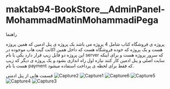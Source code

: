﻿# maktab94-BookStore__AdminPanel-MohammadMatinMohammadiPega


<mxfile host="app.diagrams.net" modified="2023-08-11T10:09:52.444Z" agent="Mozilla/5.0 (Windows NT 10.0; Win64; x64) AppleWebKit/537.36 (KHTML, like Gecko) Chrome/115.0.0.0 Safari/537.36" etag="MDWzvGWVjwh17ja8FeGU" version="21.6.8" type="device">
  <diagram name="Page-1" id="gbi0V9w1Lhj_91lpKxmx">
    <mxGraphModel dx="1850" dy="516" grid="1" gridSize="10" guides="1" tooltips="1" connect="1" arrows="1" fold="1" page="1" pageScale="1" pageWidth="850" pageHeight="1100" math="0" shadow="0">
      <root>
        <mxCell id="0" />
        <mxCell id="1" parent="0" />
        <mxCell id="_G5KZeUUDgGi-2znUC46-1" value="App" style="rounded=0;whiteSpace=wrap;html=1;" parent="1" vertex="1">
          <mxGeometry x="400" y="10" width="50" height="30" as="geometry" />
        </mxCell>
        <mxCell id="_G5KZeUUDgGi-2znUC46-2" value="" style="endArrow=classic;html=1;rounded=0;exitX=0.5;exitY=1;exitDx=0;exitDy=0;" parent="1" source="_G5KZeUUDgGi-2znUC46-1" target="_G5KZeUUDgGi-2znUC46-3" edge="1">
          <mxGeometry width="50" height="50" relative="1" as="geometry">
            <mxPoint x="400" y="170" as="sourcePoint" />
            <mxPoint x="425" y="80" as="targetPoint" />
          </mxGeometry>
        </mxCell>
        <mxCell id="_G5KZeUUDgGi-2znUC46-3" value="Routers" style="rounded=0;whiteSpace=wrap;html=1;" parent="1" vertex="1">
          <mxGeometry x="400" y="60" width="50" height="30" as="geometry" />
        </mxCell>
        <mxCell id="_G5KZeUUDgGi-2znUC46-4" value="Goods" style="rounded=0;whiteSpace=wrap;html=1;" parent="1" vertex="1">
          <mxGeometry x="240" y="170" width="60" height="30" as="geometry" />
        </mxCell>
        <mxCell id="_G5KZeUUDgGi-2znUC46-5" value="" style="endArrow=classic;html=1;rounded=0;entryX=0.5;entryY=0;entryDx=0;entryDy=0;exitX=0;exitY=1;exitDx=0;exitDy=0;" parent="1" source="_G5KZeUUDgGi-2znUC46-3" target="_G5KZeUUDgGi-2znUC46-4" edge="1">
          <mxGeometry width="50" height="50" relative="1" as="geometry">
            <mxPoint x="400" y="90" as="sourcePoint" />
            <mxPoint x="330" y="120" as="targetPoint" />
          </mxGeometry>
        </mxCell>
        <mxCell id="_G5KZeUUDgGi-2znUC46-6" value="Order" style="rounded=0;whiteSpace=wrap;html=1;" parent="1" vertex="1">
          <mxGeometry x="640" y="170" width="60" height="30" as="geometry" />
        </mxCell>
        <mxCell id="_G5KZeUUDgGi-2znUC46-7" value="" style="endArrow=classic;html=1;rounded=0;exitX=1;exitY=1;exitDx=0;exitDy=0;entryX=0.5;entryY=0;entryDx=0;entryDy=0;" parent="1" source="_G5KZeUUDgGi-2znUC46-3" target="_G5KZeUUDgGi-2znUC46-6" edge="1">
          <mxGeometry width="50" height="50" relative="1" as="geometry">
            <mxPoint x="280" y="170" as="sourcePoint" />
            <mxPoint x="330" y="120" as="targetPoint" />
            <Array as="points" />
          </mxGeometry>
        </mxCell>
        <mxCell id="_G5KZeUUDgGi-2znUC46-8" value="Price" style="rounded=0;whiteSpace=wrap;html=1;" parent="1" vertex="1">
          <mxGeometry x="395" y="170" width="60" height="30" as="geometry" />
        </mxCell>
        <mxCell id="_G5KZeUUDgGi-2znUC46-9" value="" style="endArrow=classic;html=1;rounded=0;entryX=-0.054;entryY=-0.083;entryDx=0;entryDy=0;entryPerimeter=0;exitX=1;exitY=1;exitDx=0;exitDy=0;" parent="1" source="_G5KZeUUDgGi-2znUC46-3" target="_G5KZeUUDgGi-2znUC46-10" edge="1">
          <mxGeometry width="50" height="50" relative="1" as="geometry">
            <mxPoint x="400" y="170" as="sourcePoint" />
            <mxPoint x="450" y="120" as="targetPoint" />
          </mxGeometry>
        </mxCell>
        <mxCell id="_G5KZeUUDgGi-2znUC46-10" value="Login" style="rounded=0;whiteSpace=wrap;html=1;" parent="1" vertex="1">
          <mxGeometry x="790" y="170" width="60" height="30" as="geometry" />
        </mxCell>
        <mxCell id="_G5KZeUUDgGi-2znUC46-11" value="" style="endArrow=classic;html=1;rounded=0;entryX=0.5;entryY=0;entryDx=0;entryDy=0;exitX=0.5;exitY=1;exitDx=0;exitDy=0;" parent="1" source="_G5KZeUUDgGi-2znUC46-3" target="_G5KZeUUDgGi-2znUC46-8" edge="1">
          <mxGeometry width="50" height="50" relative="1" as="geometry">
            <mxPoint x="460" y="100" as="sourcePoint" />
            <mxPoint x="527" y="136" as="targetPoint" />
          </mxGeometry>
        </mxCell>
        <mxCell id="_G5KZeUUDgGi-2znUC46-14" value="MainLayout" style="rounded=0;whiteSpace=wrap;html=1;" parent="1" vertex="1">
          <mxGeometry x="50" y="170" width="70" height="30" as="geometry" />
        </mxCell>
        <mxCell id="_G5KZeUUDgGi-2znUC46-15" value="" style="endArrow=classic;html=1;rounded=0;entryX=1;entryY=0;entryDx=0;entryDy=0;" parent="1" target="_G5KZeUUDgGi-2znUC46-14" edge="1">
          <mxGeometry width="50" height="50" relative="1" as="geometry">
            <mxPoint x="400" y="90" as="sourcePoint" />
            <mxPoint x="340" y="120" as="targetPoint" />
            <Array as="points" />
          </mxGeometry>
        </mxCell>
        <mxCell id="_G5KZeUUDgGi-2znUC46-16" value="Header" style="rounded=0;whiteSpace=wrap;html=1;" parent="1" vertex="1">
          <mxGeometry x="90" y="250" width="70" height="30" as="geometry" />
        </mxCell>
        <mxCell id="_G5KZeUUDgGi-2znUC46-17" value="" style="endArrow=classic;html=1;rounded=0;exitX=0.5;exitY=1;exitDx=0;exitDy=0;entryX=0.5;entryY=0;entryDx=0;entryDy=0;" parent="1" source="_G5KZeUUDgGi-2znUC46-14" target="_G5KZeUUDgGi-2znUC46-16" edge="1">
          <mxGeometry width="50" height="50" relative="1" as="geometry">
            <mxPoint x="190" y="260" as="sourcePoint" />
            <mxPoint x="240" y="210" as="targetPoint" />
          </mxGeometry>
        </mxCell>
        <mxCell id="_G5KZeUUDgGi-2znUC46-18" value="Sidebar" style="rounded=0;whiteSpace=wrap;html=1;" parent="1" vertex="1">
          <mxGeometry x="10" y="250" width="70" height="30" as="geometry" />
        </mxCell>
        <mxCell id="_G5KZeUUDgGi-2znUC46-19" value="" style="endArrow=classic;html=1;rounded=0;exitX=0.5;exitY=1;exitDx=0;exitDy=0;" parent="1" source="_G5KZeUUDgGi-2znUC46-14" target="_G5KZeUUDgGi-2znUC46-18" edge="1">
          <mxGeometry width="50" height="50" relative="1" as="geometry">
            <mxPoint x="170" y="210" as="sourcePoint" />
            <mxPoint x="205" y="250" as="targetPoint" />
            <Array as="points" />
          </mxGeometry>
        </mxCell>
        <mxCell id="_G5KZeUUDgGi-2znUC46-21" value="Table" style="rounded=0;whiteSpace=wrap;html=1;" parent="1" vertex="1">
          <mxGeometry x="200" y="240" width="60" height="30" as="geometry" />
        </mxCell>
        <mxCell id="_G5KZeUUDgGi-2znUC46-22" value="" style="endArrow=classic;html=1;rounded=0;exitX=0.5;exitY=1;exitDx=0;exitDy=0;entryX=0.5;entryY=0;entryDx=0;entryDy=0;" parent="1" source="_G5KZeUUDgGi-2znUC46-4" target="_G5KZeUUDgGi-2znUC46-21" edge="1">
          <mxGeometry width="50" height="50" relative="1" as="geometry">
            <mxPoint x="95" y="210" as="sourcePoint" />
            <mxPoint x="135" y="260" as="targetPoint" />
          </mxGeometry>
        </mxCell>
        <mxCell id="_G5KZeUUDgGi-2znUC46-23" value="Pagination" style="rounded=0;whiteSpace=wrap;html=1;" parent="1" vertex="1">
          <mxGeometry x="280" y="240" width="60" height="30" as="geometry" />
        </mxCell>
        <mxCell id="_G5KZeUUDgGi-2znUC46-24" value="" style="endArrow=classic;html=1;rounded=0;exitX=0.5;exitY=1;exitDx=0;exitDy=0;entryX=0.5;entryY=0;entryDx=0;entryDy=0;" parent="1" source="_G5KZeUUDgGi-2znUC46-4" target="_G5KZeUUDgGi-2znUC46-23" edge="1">
          <mxGeometry width="50" height="50" relative="1" as="geometry">
            <mxPoint x="320" y="210" as="sourcePoint" />
            <mxPoint x="250" y="250" as="targetPoint" />
          </mxGeometry>
        </mxCell>
        <mxCell id="_G5KZeUUDgGi-2znUC46-25" value="" style="endArrow=classic;html=1;rounded=0;exitX=0.5;exitY=1;exitDx=0;exitDy=0;entryX=0.5;entryY=0;entryDx=0;entryDy=0;" parent="1" edge="1">
          <mxGeometry width="50" height="50" relative="1" as="geometry">
            <mxPoint x="430" y="200" as="sourcePoint" />
            <mxPoint x="390" y="240" as="targetPoint" />
          </mxGeometry>
        </mxCell>
        <mxCell id="_G5KZeUUDgGi-2znUC46-26" value="Pagination" style="rounded=0;whiteSpace=wrap;html=1;" parent="1" vertex="1">
          <mxGeometry x="440" y="240" width="60" height="30" as="geometry" />
        </mxCell>
        <mxCell id="_G5KZeUUDgGi-2znUC46-27" value="" style="endArrow=classic;html=1;rounded=0;exitX=0.5;exitY=1;exitDx=0;exitDy=0;entryX=0.5;entryY=0;entryDx=0;entryDy=0;" parent="1" target="_G5KZeUUDgGi-2znUC46-26" edge="1">
          <mxGeometry width="50" height="50" relative="1" as="geometry">
            <mxPoint x="430" y="200" as="sourcePoint" />
            <mxPoint x="410" y="250" as="targetPoint" />
          </mxGeometry>
        </mxCell>
        <mxCell id="_G5KZeUUDgGi-2znUC46-28" value="Table" style="rounded=0;whiteSpace=wrap;html=1;" parent="1" vertex="1">
          <mxGeometry x="360" y="240" width="60" height="30" as="geometry" />
        </mxCell>
        <mxCell id="_G5KZeUUDgGi-2znUC46-29" value="" style="endArrow=classic;html=1;rounded=0;exitX=0.5;exitY=1;exitDx=0;exitDy=0;entryX=0.5;entryY=0;entryDx=0;entryDy=0;" parent="1" source="_G5KZeUUDgGi-2znUC46-6" target="_G5KZeUUDgGi-2znUC46-33" edge="1">
          <mxGeometry width="50" height="50" relative="1" as="geometry">
            <mxPoint x="590" y="200" as="sourcePoint" />
            <mxPoint x="550" y="240" as="targetPoint" />
            <Array as="points" />
          </mxGeometry>
        </mxCell>
        <mxCell id="_G5KZeUUDgGi-2znUC46-30" value="Pagination" style="rounded=0;whiteSpace=wrap;html=1;" parent="1" vertex="1">
          <mxGeometry x="740" y="240" width="60" height="30" as="geometry" />
        </mxCell>
        <mxCell id="_G5KZeUUDgGi-2znUC46-31" value="" style="endArrow=classic;html=1;rounded=0;exitX=0.5;exitY=1;exitDx=0;exitDy=0;entryX=0.5;entryY=0;entryDx=0;entryDy=0;" parent="1" source="_G5KZeUUDgGi-2znUC46-6" target="_G5KZeUUDgGi-2znUC46-30" edge="1">
          <mxGeometry width="50" height="50" relative="1" as="geometry">
            <mxPoint x="590" y="200" as="sourcePoint" />
            <mxPoint x="570" y="250" as="targetPoint" />
          </mxGeometry>
        </mxCell>
        <mxCell id="_G5KZeUUDgGi-2znUC46-33" value="Table" style="rounded=0;whiteSpace=wrap;html=1;" parent="1" vertex="1">
          <mxGeometry x="550" y="240" width="60" height="30" as="geometry" />
        </mxCell>
        <mxCell id="_G5KZeUUDgGi-2znUC46-35" value="Filter" style="rounded=0;whiteSpace=wrap;html=1;" parent="1" vertex="1">
          <mxGeometry x="640" y="240" width="60" height="30" as="geometry" />
        </mxCell>
        <mxCell id="_G5KZeUUDgGi-2znUC46-36" value="" style="endArrow=classic;html=1;rounded=0;entryX=0.5;entryY=0;entryDx=0;entryDy=0;" parent="1" target="_G5KZeUUDgGi-2znUC46-35" edge="1">
          <mxGeometry width="50" height="50" relative="1" as="geometry">
            <mxPoint x="669" y="200" as="sourcePoint" />
            <mxPoint x="676.2727272727273" y="240" as="targetPoint" />
          </mxGeometry>
        </mxCell>
        <mxCell id="_G5KZeUUDgGi-2znUC46-38" value="Row" style="rounded=0;whiteSpace=wrap;html=1;" parent="1" vertex="1">
          <mxGeometry x="550" y="310" width="60" height="30" as="geometry" />
        </mxCell>
        <mxCell id="_G5KZeUUDgGi-2znUC46-39" value="" style="endArrow=classic;html=1;rounded=0;exitX=0.5;exitY=1;exitDx=0;exitDy=0;entryX=0.5;entryY=0;entryDx=0;entryDy=0;" parent="1" source="_G5KZeUUDgGi-2znUC46-33" target="_G5KZeUUDgGi-2znUC46-38" edge="1">
          <mxGeometry width="50" height="50" relative="1" as="geometry">
            <mxPoint x="490" y="310" as="sourcePoint" />
            <mxPoint x="540" y="260" as="targetPoint" />
          </mxGeometry>
        </mxCell>
        <mxCell id="_G5KZeUUDgGi-2znUC46-40" value="Row" style="rounded=0;whiteSpace=wrap;html=1;" parent="1" vertex="1">
          <mxGeometry x="360" y="310" width="60" height="30" as="geometry" />
        </mxCell>
        <mxCell id="_G5KZeUUDgGi-2znUC46-41" value="" style="endArrow=classic;html=1;rounded=0;exitX=0.5;exitY=1;exitDx=0;exitDy=0;entryX=0.5;entryY=0;entryDx=0;entryDy=0;" parent="1" target="_G5KZeUUDgGi-2znUC46-40" edge="1">
          <mxGeometry width="50" height="50" relative="1" as="geometry">
            <mxPoint x="390" y="270" as="sourcePoint" />
            <mxPoint x="350" y="260" as="targetPoint" />
          </mxGeometry>
        </mxCell>
        <mxCell id="_G5KZeUUDgGi-2znUC46-42" value="Row" style="rounded=0;whiteSpace=wrap;html=1;" parent="1" vertex="1">
          <mxGeometry x="200" y="310" width="60" height="30" as="geometry" />
        </mxCell>
        <mxCell id="_G5KZeUUDgGi-2znUC46-43" value="" style="endArrow=classic;html=1;rounded=0;exitX=0.5;exitY=1;exitDx=0;exitDy=0;entryX=0.5;entryY=0;entryDx=0;entryDy=0;" parent="1" target="_G5KZeUUDgGi-2znUC46-42" edge="1">
          <mxGeometry width="50" height="50" relative="1" as="geometry">
            <mxPoint x="230" y="270" as="sourcePoint" />
            <mxPoint x="190" y="260" as="targetPoint" />
          </mxGeometry>
        </mxCell>
        <mxCell id="_G5KZeUUDgGi-2znUC46-44" value="" style="endArrow=classic;html=1;rounded=0;exitX=1;exitY=0.5;exitDx=0;exitDy=0;" parent="1" source="_G5KZeUUDgGi-2znUC46-1" target="_G5KZeUUDgGi-2znUC46-45" edge="1">
          <mxGeometry width="50" height="50" relative="1" as="geometry">
            <mxPoint x="470" y="30" as="sourcePoint" />
            <mxPoint x="510" y="380" as="targetPoint" />
            <Array as="points">
              <mxPoint x="510" y="25" />
            </Array>
          </mxGeometry>
        </mxCell>
        <mxCell id="_G5KZeUUDgGi-2znUC46-45" value="Modal" style="rounded=0;whiteSpace=wrap;html=1;" parent="1" vertex="1">
          <mxGeometry x="470" y="360" width="80" height="30" as="geometry" />
        </mxCell>
        <mxCell id="_G5KZeUUDgGi-2znUC46-47" value="App" style="rounded=0;whiteSpace=wrap;html=1;" parent="1" vertex="1">
          <mxGeometry x="-20" y="480" width="50" height="30" as="geometry" />
        </mxCell>
        <mxCell id="_G5KZeUUDgGi-2znUC46-48" value="HomePage" style="rounded=0;whiteSpace=wrap;html=1;" parent="1" vertex="1">
          <mxGeometry x="-220" y="560" width="60" height="30" as="geometry" />
        </mxCell>
        <mxCell id="_G5KZeUUDgGi-2znUC46-49" value="Products" style="rounded=0;whiteSpace=wrap;html=1;" parent="1" vertex="1">
          <mxGeometry x="-100" y="560" width="60" height="30" as="geometry" />
        </mxCell>
        <mxCell id="_G5KZeUUDgGi-2znUC46-50" value="ProductDetail" style="rounded=0;whiteSpace=wrap;html=1;" parent="1" vertex="1">
          <mxGeometry x="80" y="560" width="90" height="30" as="geometry" />
        </mxCell>
        <mxCell id="_G5KZeUUDgGi-2znUC46-51" value="Filter Product" style="rounded=0;whiteSpace=wrap;html=1;" parent="1" vertex="1">
          <mxGeometry x="270" y="560" width="60" height="30" as="geometry" />
        </mxCell>
        <mxCell id="_G5KZeUUDgGi-2znUC46-52" value="Contact" style="rounded=0;whiteSpace=wrap;html=1;" parent="1" vertex="1">
          <mxGeometry x="425" y="560" width="60" height="30" as="geometry" />
        </mxCell>
        <mxCell id="_G5KZeUUDgGi-2znUC46-53" value="About" style="rounded=0;whiteSpace=wrap;html=1;" parent="1" vertex="1">
          <mxGeometry x="570" y="560" width="60" height="30" as="geometry" />
        </mxCell>
        <mxCell id="_G5KZeUUDgGi-2znUC46-54" value="Main Layout" style="rounded=0;whiteSpace=wrap;html=1;" parent="1" vertex="1">
          <mxGeometry x="-410" y="560" width="60" height="30" as="geometry" />
        </mxCell>
        <mxCell id="_G5KZeUUDgGi-2znUC46-55" value="Not Found" style="rounded=0;whiteSpace=wrap;html=1;" parent="1" vertex="1">
          <mxGeometry x="-540" y="560" width="60" height="30" as="geometry" />
        </mxCell>
        <mxCell id="_G5KZeUUDgGi-2znUC46-56" value="" style="endArrow=classic;html=1;rounded=0;exitX=0.5;exitY=1;exitDx=0;exitDy=0;entryX=0.5;entryY=0;entryDx=0;entryDy=0;" parent="1" source="_G5KZeUUDgGi-2znUC46-47" target="_G5KZeUUDgGi-2znUC46-49" edge="1">
          <mxGeometry width="50" height="50" relative="1" as="geometry">
            <mxPoint x="50" y="560" as="sourcePoint" />
            <mxPoint x="100" y="510" as="targetPoint" />
            <Array as="points">
              <mxPoint x="-70" y="510" />
            </Array>
          </mxGeometry>
        </mxCell>
        <mxCell id="_G5KZeUUDgGi-2znUC46-57" value="" style="endArrow=classic;html=1;rounded=0;exitX=0.5;exitY=1;exitDx=0;exitDy=0;entryX=0.5;entryY=0;entryDx=0;entryDy=0;" parent="1" source="_G5KZeUUDgGi-2znUC46-47" target="_G5KZeUUDgGi-2znUC46-50" edge="1">
          <mxGeometry width="50" height="50" relative="1" as="geometry">
            <mxPoint x="40" y="560" as="sourcePoint" />
            <mxPoint x="90" y="510" as="targetPoint" />
            <Array as="points">
              <mxPoint x="125" y="510" />
            </Array>
          </mxGeometry>
        </mxCell>
        <mxCell id="_G5KZeUUDgGi-2znUC46-58" value="" style="endArrow=classic;html=1;rounded=0;entryX=0.5;entryY=0;entryDx=0;entryDy=0;" parent="1" target="_G5KZeUUDgGi-2znUC46-48" edge="1">
          <mxGeometry width="50" height="50" relative="1" as="geometry">
            <mxPoint y="510" as="sourcePoint" />
            <mxPoint x="90" y="510" as="targetPoint" />
            <Array as="points">
              <mxPoint x="-190" y="510" />
            </Array>
          </mxGeometry>
        </mxCell>
        <mxCell id="_G5KZeUUDgGi-2znUC46-59" value="" style="endArrow=classic;html=1;rounded=0;entryX=0.5;entryY=0;entryDx=0;entryDy=0;" parent="1" target="_G5KZeUUDgGi-2znUC46-51" edge="1">
          <mxGeometry width="50" height="50" relative="1" as="geometry">
            <mxPoint x="10" y="510" as="sourcePoint" />
            <mxPoint x="90" y="510" as="targetPoint" />
            <Array as="points">
              <mxPoint x="300" y="510" />
            </Array>
          </mxGeometry>
        </mxCell>
        <mxCell id="_G5KZeUUDgGi-2znUC46-60" value="" style="endArrow=classic;html=1;rounded=0;entryX=0.379;entryY=0.069;entryDx=0;entryDy=0;entryPerimeter=0;" parent="1" target="_G5KZeUUDgGi-2znUC46-54" edge="1">
          <mxGeometry width="50" height="50" relative="1" as="geometry">
            <mxPoint x="10" y="510" as="sourcePoint" />
            <mxPoint x="90" y="510" as="targetPoint" />
            <Array as="points">
              <mxPoint x="-387" y="510" />
            </Array>
          </mxGeometry>
        </mxCell>
        <mxCell id="_G5KZeUUDgGi-2znUC46-61" value="" style="endArrow=classic;html=1;rounded=0;entryX=0.5;entryY=0;entryDx=0;entryDy=0;" parent="1" target="_G5KZeUUDgGi-2znUC46-55" edge="1">
          <mxGeometry width="50" height="50" relative="1" as="geometry">
            <mxPoint y="510" as="sourcePoint" />
            <mxPoint x="-100" y="510" as="targetPoint" />
            <Array as="points">
              <mxPoint x="-510" y="510" />
            </Array>
          </mxGeometry>
        </mxCell>
        <mxCell id="_G5KZeUUDgGi-2znUC46-62" value="" style="endArrow=classic;html=1;rounded=0;entryX=0.5;entryY=0;entryDx=0;entryDy=0;" parent="1" target="_G5KZeUUDgGi-2znUC46-52" edge="1">
          <mxGeometry width="50" height="50" relative="1" as="geometry">
            <mxPoint x="10" y="510" as="sourcePoint" />
            <mxPoint x="-100" y="510" as="targetPoint" />
            <Array as="points">
              <mxPoint x="455" y="520" />
            </Array>
          </mxGeometry>
        </mxCell>
        <mxCell id="_G5KZeUUDgGi-2znUC46-63" value="" style="endArrow=classic;html=1;rounded=0;entryX=0.5;entryY=0;entryDx=0;entryDy=0;" parent="1" target="_G5KZeUUDgGi-2znUC46-53" edge="1">
          <mxGeometry width="50" height="50" relative="1" as="geometry">
            <mxPoint y="510" as="sourcePoint" />
            <mxPoint x="260" y="510" as="targetPoint" />
            <Array as="points">
              <mxPoint x="600" y="520" />
            </Array>
          </mxGeometry>
        </mxCell>
        <mxCell id="_G5KZeUUDgGi-2znUC46-64" value="Header" style="rounded=0;whiteSpace=wrap;html=1;" parent="1" vertex="1">
          <mxGeometry x="-485" y="690" width="60" height="30" as="geometry" />
        </mxCell>
        <mxCell id="_G5KZeUUDgGi-2znUC46-65" value="" style="endArrow=classic;html=1;rounded=0;exitX=0.5;exitY=1;exitDx=0;exitDy=0;entryX=0.5;entryY=0;entryDx=0;entryDy=0;" parent="1" source="_G5KZeUUDgGi-2znUC46-54" target="_G5KZeUUDgGi-2znUC46-64" edge="1">
          <mxGeometry width="50" height="50" relative="1" as="geometry">
            <mxPoint x="-370" y="720" as="sourcePoint" />
            <mxPoint x="-320" y="670" as="targetPoint" />
            <Array as="points">
              <mxPoint x="-455" y="590" />
            </Array>
          </mxGeometry>
        </mxCell>
        <mxCell id="_G5KZeUUDgGi-2znUC46-66" value="Content" style="rounded=0;whiteSpace=wrap;html=1;" parent="1" vertex="1">
          <mxGeometry x="-540" y="630" width="60" height="30" as="geometry" />
        </mxCell>
        <mxCell id="_G5KZeUUDgGi-2znUC46-67" value="" style="endArrow=classic;html=1;rounded=0;exitX=0.5;exitY=1;exitDx=0;exitDy=0;" parent="1" source="_G5KZeUUDgGi-2znUC46-55" target="_G5KZeUUDgGi-2znUC46-66" edge="1">
          <mxGeometry width="50" height="50" relative="1" as="geometry">
            <mxPoint x="-370" y="720" as="sourcePoint" />
            <mxPoint x="-320" y="670" as="targetPoint" />
          </mxGeometry>
        </mxCell>
        <mxCell id="_G5KZeUUDgGi-2znUC46-69" value="Navbar" style="rounded=0;whiteSpace=wrap;html=1;" parent="1" vertex="1">
          <mxGeometry x="-410" y="690" width="60" height="30" as="geometry" />
        </mxCell>
        <mxCell id="_G5KZeUUDgGi-2znUC46-70" value="" style="endArrow=classic;html=1;rounded=0;entryX=0.5;entryY=0;entryDx=0;entryDy=0;" parent="1" target="_G5KZeUUDgGi-2znUC46-69" edge="1">
          <mxGeometry width="50" height="50" relative="1" as="geometry">
            <mxPoint x="-380" y="590" as="sourcePoint" />
            <mxPoint x="-320" y="670" as="targetPoint" />
          </mxGeometry>
        </mxCell>
        <mxCell id="_G5KZeUUDgGi-2znUC46-71" value="Carousel" style="rounded=0;whiteSpace=wrap;html=1;" parent="1" vertex="1">
          <mxGeometry x="-300" y="800" width="60" height="30" as="geometry" />
        </mxCell>
        <mxCell id="_G5KZeUUDgGi-2znUC46-72" value="" style="endArrow=classic;html=1;rounded=0;entryX=0.5;entryY=0;entryDx=0;entryDy=0;exitX=0;exitY=1;exitDx=0;exitDy=0;" parent="1" source="_G5KZeUUDgGi-2znUC46-48" target="_G5KZeUUDgGi-2znUC46-71" edge="1">
          <mxGeometry width="50" height="50" relative="1" as="geometry">
            <mxPoint x="-249.13043478260875" y="690" as="sourcePoint" />
            <mxPoint x="-320" y="670" as="targetPoint" />
            <Array as="points">
              <mxPoint x="-220" y="760" />
              <mxPoint x="-270" y="760" />
            </Array>
          </mxGeometry>
        </mxCell>
        <mxCell id="_G5KZeUUDgGi-2znUC46-73" value="Carousel Item" style="rounded=0;whiteSpace=wrap;html=1;" parent="1" vertex="1">
          <mxGeometry x="-300" y="860" width="60" height="30" as="geometry" />
        </mxCell>
        <mxCell id="_G5KZeUUDgGi-2znUC46-74" value="" style="endArrow=classic;html=1;rounded=0;exitX=0.5;exitY=1;exitDx=0;exitDy=0;entryX=0.5;entryY=0;entryDx=0;entryDy=0;" parent="1" source="_G5KZeUUDgGi-2znUC46-71" target="_G5KZeUUDgGi-2znUC46-73" edge="1">
          <mxGeometry width="50" height="50" relative="1" as="geometry">
            <mxPoint x="-370" y="720" as="sourcePoint" />
            <mxPoint x="-320" y="670" as="targetPoint" />
          </mxGeometry>
        </mxCell>
        <mxCell id="_G5KZeUUDgGi-2znUC46-75" value="DropDown" style="rounded=0;whiteSpace=wrap;html=1;" parent="1" vertex="1">
          <mxGeometry x="-410" y="760" width="60" height="30" as="geometry" />
        </mxCell>
        <mxCell id="_G5KZeUUDgGi-2znUC46-76" value="" style="endArrow=classic;html=1;rounded=0;exitX=0.5;exitY=1;exitDx=0;exitDy=0;entryX=0.5;entryY=0;entryDx=0;entryDy=0;" parent="1" source="_G5KZeUUDgGi-2znUC46-69" target="_G5KZeUUDgGi-2znUC46-75" edge="1">
          <mxGeometry width="50" height="50" relative="1" as="geometry">
            <mxPoint x="-370" y="720" as="sourcePoint" />
            <mxPoint x="-320" y="670" as="targetPoint" />
          </mxGeometry>
        </mxCell>
        <mxCell id="_G5KZeUUDgGi-2znUC46-77" value="Most Popular" style="rounded=0;whiteSpace=wrap;html=1;" parent="1" vertex="1">
          <mxGeometry x="-220" y="800" width="60" height="30" as="geometry" />
        </mxCell>
        <mxCell id="_G5KZeUUDgGi-2znUC46-78" value="Items" style="rounded=0;whiteSpace=wrap;html=1;" parent="1" vertex="1">
          <mxGeometry x="-220" y="860" width="60" height="30" as="geometry" />
        </mxCell>
        <mxCell id="_G5KZeUUDgGi-2znUC46-79" value="" style="endArrow=classic;html=1;rounded=0;exitX=0.5;exitY=1;exitDx=0;exitDy=0;entryX=0.5;entryY=0;entryDx=0;entryDy=0;" parent="1" source="_G5KZeUUDgGi-2znUC46-48" target="_G5KZeUUDgGi-2znUC46-77" edge="1">
          <mxGeometry width="50" height="50" relative="1" as="geometry">
            <mxPoint x="-200" y="720" as="sourcePoint" />
            <mxPoint x="-150" y="670" as="targetPoint" />
          </mxGeometry>
        </mxCell>
        <mxCell id="_G5KZeUUDgGi-2znUC46-80" value="" style="endArrow=classic;html=1;rounded=0;exitX=0.5;exitY=1;exitDx=0;exitDy=0;entryX=0.5;entryY=0;entryDx=0;entryDy=0;" parent="1" source="_G5KZeUUDgGi-2znUC46-77" target="_G5KZeUUDgGi-2znUC46-78" edge="1">
          <mxGeometry width="50" height="50" relative="1" as="geometry">
            <mxPoint x="-200" y="720" as="sourcePoint" />
            <mxPoint x="-150" y="670" as="targetPoint" />
          </mxGeometry>
        </mxCell>
        <mxCell id="_G5KZeUUDgGi-2znUC46-83" value="Footer" style="rounded=0;whiteSpace=wrap;html=1;" parent="1" vertex="1">
          <mxGeometry x="-330" y="690" width="60" height="30" as="geometry" />
        </mxCell>
        <mxCell id="_G5KZeUUDgGi-2znUC46-84" value="" style="endArrow=classic;html=1;rounded=0;exitX=1;exitY=1;exitDx=0;exitDy=0;entryX=0.5;entryY=0;entryDx=0;entryDy=0;" parent="1" source="_G5KZeUUDgGi-2znUC46-54" target="_G5KZeUUDgGi-2znUC46-83" edge="1">
          <mxGeometry width="50" height="50" relative="1" as="geometry">
            <mxPoint x="-200" y="720" as="sourcePoint" />
            <mxPoint x="-150" y="670" as="targetPoint" />
            <Array as="points">
              <mxPoint x="-300" y="590" />
            </Array>
          </mxGeometry>
        </mxCell>
        <mxCell id="_G5KZeUUDgGi-2znUC46-85" value="" style="endArrow=classic;html=1;rounded=0;exitX=1;exitY=1;exitDx=0;exitDy=0;" parent="1" source="_G5KZeUUDgGi-2znUC46-48" edge="1">
          <mxGeometry width="50" height="50" relative="1" as="geometry">
            <mxPoint x="-200" y="720" as="sourcePoint" />
            <mxPoint x="-110" y="800" as="targetPoint" />
            <Array as="points">
              <mxPoint x="-160" y="760" />
              <mxPoint x="-110" y="760" />
            </Array>
          </mxGeometry>
        </mxCell>
        <mxCell id="_G5KZeUUDgGi-2znUC46-86" value="New Books" style="rounded=0;whiteSpace=wrap;html=1;" parent="1" vertex="1">
          <mxGeometry x="-140" y="800" width="60" height="30" as="geometry" />
        </mxCell>
        <mxCell id="_G5KZeUUDgGi-2znUC46-87" value="Items" style="rounded=0;whiteSpace=wrap;html=1;" parent="1" vertex="1">
          <mxGeometry x="-140" y="860" width="60" height="30" as="geometry" />
        </mxCell>
        <mxCell id="_G5KZeUUDgGi-2znUC46-88" value="" style="endArrow=classic;html=1;rounded=0;exitX=0.5;exitY=1;exitDx=0;exitDy=0;entryX=0.5;entryY=0;entryDx=0;entryDy=0;" parent="1" source="_G5KZeUUDgGi-2znUC46-86" target="_G5KZeUUDgGi-2znUC46-87" edge="1">
          <mxGeometry width="50" height="50" relative="1" as="geometry">
            <mxPoint x="-180" y="840" as="sourcePoint" />
            <mxPoint x="-180" y="870" as="targetPoint" />
          </mxGeometry>
        </mxCell>
        <mxCell id="_G5KZeUUDgGi-2znUC46-89" value="Product List" style="rounded=0;whiteSpace=wrap;html=1;" parent="1" vertex="1">
          <mxGeometry x="-100" y="610" width="60" height="30" as="geometry" />
        </mxCell>
        <mxCell id="_G5KZeUUDgGi-2znUC46-90" value="Product Item" style="rounded=0;whiteSpace=wrap;html=1;" parent="1" vertex="1">
          <mxGeometry x="-100" y="660" width="60" height="30" as="geometry" />
        </mxCell>
        <mxCell id="_G5KZeUUDgGi-2znUC46-91" value="Form" style="rounded=0;whiteSpace=wrap;html=1;" parent="1" vertex="1">
          <mxGeometry x="425" y="610" width="60" height="30" as="geometry" />
        </mxCell>
        <mxCell id="_G5KZeUUDgGi-2znUC46-92" value="" style="endArrow=classic;html=1;rounded=0;exitX=0.5;exitY=1;exitDx=0;exitDy=0;" parent="1" source="_G5KZeUUDgGi-2znUC46-52" target="_G5KZeUUDgGi-2znUC46-91" edge="1">
          <mxGeometry width="50" height="50" relative="1" as="geometry">
            <mxPoint x="460" y="720" as="sourcePoint" />
            <mxPoint x="510" y="670" as="targetPoint" />
          </mxGeometry>
        </mxCell>
        <mxCell id="_G5KZeUUDgGi-2znUC46-93" value="Content" style="rounded=0;whiteSpace=wrap;html=1;" parent="1" vertex="1">
          <mxGeometry x="570" y="610" width="60" height="30" as="geometry" />
        </mxCell>
        <mxCell id="_G5KZeUUDgGi-2znUC46-94" value="" style="endArrow=classic;html=1;rounded=0;exitX=0.5;exitY=1;exitDx=0;exitDy=0;entryX=0.5;entryY=0;entryDx=0;entryDy=0;" parent="1" source="_G5KZeUUDgGi-2znUC46-53" target="_G5KZeUUDgGi-2znUC46-93" edge="1">
          <mxGeometry width="50" height="50" relative="1" as="geometry">
            <mxPoint x="460" y="720" as="sourcePoint" />
            <mxPoint x="510" y="670" as="targetPoint" />
          </mxGeometry>
        </mxCell>
        <mxCell id="_G5KZeUUDgGi-2znUC46-95" value="Sidebar Filter" style="rounded=0;whiteSpace=wrap;html=1;" parent="1" vertex="1">
          <mxGeometry x="340" y="610" width="60" height="30" as="geometry" />
        </mxCell>
        <mxCell id="_G5KZeUUDgGi-2znUC46-96" value="" style="endArrow=classic;html=1;rounded=0;exitX=1;exitY=1;exitDx=0;exitDy=0;entryX=0.5;entryY=0;entryDx=0;entryDy=0;" parent="1" source="_G5KZeUUDgGi-2znUC46-51" target="_G5KZeUUDgGi-2znUC46-95" edge="1">
          <mxGeometry width="50" height="50" relative="1" as="geometry">
            <mxPoint x="200" y="720" as="sourcePoint" />
            <mxPoint x="250" y="670" as="targetPoint" />
            <Array as="points">
              <mxPoint x="370" y="590" />
            </Array>
          </mxGeometry>
        </mxCell>
        <mxCell id="_G5KZeUUDgGi-2znUC46-97" value="Filter Item" style="rounded=0;whiteSpace=wrap;html=1;" parent="1" vertex="1">
          <mxGeometry x="340" y="670" width="60" height="30" as="geometry" />
        </mxCell>
        <mxCell id="_G5KZeUUDgGi-2znUC46-98" value="" style="endArrow=classic;html=1;rounded=0;exitX=0.5;exitY=1;exitDx=0;exitDy=0;entryX=0.5;entryY=0;entryDx=0;entryDy=0;" parent="1" source="_G5KZeUUDgGi-2znUC46-95" target="_G5KZeUUDgGi-2znUC46-97" edge="1">
          <mxGeometry width="50" height="50" relative="1" as="geometry">
            <mxPoint x="200" y="720" as="sourcePoint" />
            <mxPoint x="250" y="670" as="targetPoint" />
          </mxGeometry>
        </mxCell>
        <mxCell id="_G5KZeUUDgGi-2znUC46-99" value="Searchbar" style="rounded=0;whiteSpace=wrap;html=1;" parent="1" vertex="1">
          <mxGeometry x="270" y="610" width="60" height="30" as="geometry" />
        </mxCell>
        <mxCell id="_G5KZeUUDgGi-2znUC46-100" value="" style="endArrow=classic;html=1;rounded=0;exitX=0.5;exitY=1;exitDx=0;exitDy=0;" parent="1" source="_G5KZeUUDgGi-2znUC46-51" target="_G5KZeUUDgGi-2znUC46-99" edge="1">
          <mxGeometry width="50" height="50" relative="1" as="geometry">
            <mxPoint x="200" y="720" as="sourcePoint" />
            <mxPoint x="250" y="670" as="targetPoint" />
          </mxGeometry>
        </mxCell>
        <mxCell id="_G5KZeUUDgGi-2znUC46-101" value="Products" style="rounded=0;whiteSpace=wrap;html=1;" parent="1" vertex="1">
          <mxGeometry x="190" y="610" width="60" height="30" as="geometry" />
        </mxCell>
        <mxCell id="_G5KZeUUDgGi-2znUC46-102" value="Itmes" style="rounded=0;whiteSpace=wrap;html=1;" parent="1" vertex="1">
          <mxGeometry x="190" y="670" width="60" height="30" as="geometry" />
        </mxCell>
        <mxCell id="_G5KZeUUDgGi-2znUC46-103" value="" style="endArrow=classic;html=1;rounded=0;exitX=0.5;exitY=1;exitDx=0;exitDy=0;" parent="1" source="_G5KZeUUDgGi-2znUC46-101" target="_G5KZeUUDgGi-2znUC46-102" edge="1">
          <mxGeometry width="50" height="50" relative="1" as="geometry">
            <mxPoint x="200" y="720" as="sourcePoint" />
            <mxPoint x="250" y="670" as="targetPoint" />
          </mxGeometry>
        </mxCell>
        <mxCell id="_G5KZeUUDgGi-2znUC46-104" value="" style="endArrow=classic;html=1;rounded=0;exitX=0.5;exitY=1;exitDx=0;exitDy=0;entryX=0.5;entryY=0;entryDx=0;entryDy=0;" parent="1" source="_G5KZeUUDgGi-2znUC46-49" target="_G5KZeUUDgGi-2znUC46-89" edge="1">
          <mxGeometry width="50" height="50" relative="1" as="geometry">
            <mxPoint x="100" y="740" as="sourcePoint" />
            <mxPoint x="150" y="690" as="targetPoint" />
          </mxGeometry>
        </mxCell>
        <mxCell id="_G5KZeUUDgGi-2znUC46-105" value="" style="endArrow=classic;html=1;rounded=0;exitX=0.5;exitY=1;exitDx=0;exitDy=0;" parent="1" source="_G5KZeUUDgGi-2znUC46-89" target="_G5KZeUUDgGi-2znUC46-90" edge="1">
          <mxGeometry width="50" height="50" relative="1" as="geometry">
            <mxPoint x="100" y="740" as="sourcePoint" />
            <mxPoint x="150" y="690" as="targetPoint" />
          </mxGeometry>
        </mxCell>
        <mxCell id="_G5KZeUUDgGi-2znUC46-107" value="Images" style="rounded=0;whiteSpace=wrap;html=1;" parent="1" vertex="1">
          <mxGeometry x="10" y="610" width="60" height="30" as="geometry" />
        </mxCell>
        <mxCell id="_G5KZeUUDgGi-2znUC46-108" value="Image" style="rounded=0;whiteSpace=wrap;html=1;" parent="1" vertex="1">
          <mxGeometry x="10" y="660" width="60" height="30" as="geometry" />
        </mxCell>
        <mxCell id="_G5KZeUUDgGi-2znUC46-109" value="" style="endArrow=classic;html=1;rounded=0;exitX=0;exitY=1;exitDx=0;exitDy=0;entryX=0.5;entryY=0;entryDx=0;entryDy=0;" parent="1" source="_G5KZeUUDgGi-2znUC46-50" target="_G5KZeUUDgGi-2znUC46-107" edge="1">
          <mxGeometry width="50" height="50" relative="1" as="geometry">
            <mxPoint x="100" y="670" as="sourcePoint" />
            <mxPoint x="150" y="620" as="targetPoint" />
            <Array as="points">
              <mxPoint x="40" y="590" />
            </Array>
          </mxGeometry>
        </mxCell>
        <mxCell id="_G5KZeUUDgGi-2znUC46-110" value="" style="endArrow=classic;html=1;rounded=0;exitX=0.5;exitY=1;exitDx=0;exitDy=0;entryX=0.5;entryY=0;entryDx=0;entryDy=0;" parent="1" source="_G5KZeUUDgGi-2znUC46-107" target="_G5KZeUUDgGi-2znUC46-108" edge="1">
          <mxGeometry width="50" height="50" relative="1" as="geometry">
            <mxPoint x="100" y="670" as="sourcePoint" />
            <mxPoint x="150" y="620" as="targetPoint" />
          </mxGeometry>
        </mxCell>
        <mxCell id="_G5KZeUUDgGi-2znUC46-111" value="Details" style="rounded=0;whiteSpace=wrap;html=1;" parent="1" vertex="1">
          <mxGeometry x="100" y="620" width="60" height="30" as="geometry" />
        </mxCell>
        <mxCell id="_G5KZeUUDgGi-2znUC46-112" value="" style="endArrow=classic;html=1;rounded=0;exitX=0.5;exitY=1;exitDx=0;exitDy=0;entryX=0.422;entryY=0.025;entryDx=0;entryDy=0;entryPerimeter=0;" parent="1" source="_G5KZeUUDgGi-2znUC46-50" target="_G5KZeUUDgGi-2znUC46-111" edge="1">
          <mxGeometry width="50" height="50" relative="1" as="geometry">
            <mxPoint x="100" y="670" as="sourcePoint" />
            <mxPoint x="150" y="620" as="targetPoint" />
          </mxGeometry>
        </mxCell>
        <mxCell id="_G5KZeUUDgGi-2znUC46-114" value="Shopping Card" style="rounded=0;whiteSpace=wrap;html=1;" parent="1" vertex="1">
          <mxGeometry x="-660" y="560" width="60" height="30" as="geometry" />
        </mxCell>
        <mxCell id="_G5KZeUUDgGi-2znUC46-115" value="" style="endArrow=classic;html=1;rounded=0;entryX=0.5;entryY=0;entryDx=0;entryDy=0;" parent="1" target="_G5KZeUUDgGi-2znUC46-114" edge="1">
          <mxGeometry width="50" height="50" relative="1" as="geometry">
            <mxPoint x="-20" y="510" as="sourcePoint" />
            <mxPoint x="-530" y="620" as="targetPoint" />
            <Array as="points">
              <mxPoint x="-630" y="510" />
            </Array>
          </mxGeometry>
        </mxCell>
        <mxCell id="_G5KZeUUDgGi-2znUC46-117" value="Details Table" style="rounded=0;whiteSpace=wrap;html=1;" parent="1" vertex="1">
          <mxGeometry x="-660" y="630" width="60" height="30" as="geometry" />
        </mxCell>
        <mxCell id="_G5KZeUUDgGi-2znUC46-118" value="Row" style="rounded=0;whiteSpace=wrap;html=1;" parent="1" vertex="1">
          <mxGeometry x="-660" y="690" width="60" height="30" as="geometry" />
        </mxCell>
        <mxCell id="_G5KZeUUDgGi-2znUC46-119" value="" style="endArrow=classic;html=1;rounded=0;exitX=0.5;exitY=1;exitDx=0;exitDy=0;entryX=0.5;entryY=0;entryDx=0;entryDy=0;" parent="1" source="_G5KZeUUDgGi-2znUC46-114" target="_G5KZeUUDgGi-2znUC46-117" edge="1">
          <mxGeometry width="50" height="50" relative="1" as="geometry">
            <mxPoint x="-450" y="670" as="sourcePoint" />
            <mxPoint x="-400" y="620" as="targetPoint" />
          </mxGeometry>
        </mxCell>
        <mxCell id="_G5KZeUUDgGi-2znUC46-120" value="" style="endArrow=classic;html=1;rounded=0;exitX=0.5;exitY=1;exitDx=0;exitDy=0;" parent="1" source="_G5KZeUUDgGi-2znUC46-117" target="_G5KZeUUDgGi-2znUC46-118" edge="1">
          <mxGeometry width="50" height="50" relative="1" as="geometry">
            <mxPoint x="-450" y="670" as="sourcePoint" />
            <mxPoint x="-400" y="620" as="targetPoint" />
          </mxGeometry>
        </mxCell>
        <mxCell id="_G5KZeUUDgGi-2znUC46-121" value="" style="endArrow=classic;html=1;rounded=0;exitX=0;exitY=1;exitDx=0;exitDy=0;entryX=0.5;entryY=0;entryDx=0;entryDy=0;" parent="1" source="_G5KZeUUDgGi-2znUC46-51" target="_G5KZeUUDgGi-2znUC46-101" edge="1">
          <mxGeometry width="50" height="50" relative="1" as="geometry">
            <mxPoint x="130" y="640" as="sourcePoint" />
            <mxPoint x="180" y="590" as="targetPoint" />
            <Array as="points">
              <mxPoint x="220" y="590" />
            </Array>
          </mxGeometry>
        </mxCell>
        <mxCell id="32glYAmV0bFSGGbS-b6a-2" value="Not Found" style="rounded=0;whiteSpace=wrap;html=1;" vertex="1" parent="1">
          <mxGeometry x="-100" y="170" width="70" height="30" as="geometry" />
        </mxCell>
        <mxCell id="32glYAmV0bFSGGbS-b6a-3" value="" style="endArrow=classic;html=1;rounded=0;entryX=0.5;entryY=0;entryDx=0;entryDy=0;exitX=0;exitY=1;exitDx=0;exitDy=0;" edge="1" parent="1" source="_G5KZeUUDgGi-2znUC46-3" target="32glYAmV0bFSGGbS-b6a-2">
          <mxGeometry width="50" height="50" relative="1" as="geometry">
            <mxPoint x="410" y="100" as="sourcePoint" />
            <mxPoint x="130" y="180" as="targetPoint" />
            <Array as="points" />
          </mxGeometry>
        </mxCell>
        <mxCell id="32glYAmV0bFSGGbS-b6a-4" value="Modal" style="rounded=0;whiteSpace=wrap;html=1;" vertex="1" parent="1">
          <mxGeometry x="-35" y="790" width="80" height="30" as="geometry" />
        </mxCell>
        <mxCell id="32glYAmV0bFSGGbS-b6a-6" value="" style="endArrow=classic;html=1;rounded=0;entryX=0.438;entryY=0;entryDx=0;entryDy=0;entryPerimeter=0;" edge="1" parent="1" target="32glYAmV0bFSGGbS-b6a-4">
          <mxGeometry width="50" height="50" relative="1" as="geometry">
            <mxPoint y="510" as="sourcePoint" />
            <mxPoint x="-100" y="810" as="targetPoint" />
            <Array as="points">
              <mxPoint y="730" />
              <mxPoint y="770" />
            </Array>
          </mxGeometry>
        </mxCell>
      </root>
    </mxGraphModel>
  </diagram>
</mxfile>


راهنما

پروژه ی فروشگاه کتاب شامل 4 پروژه می باشد یک پروژه ی پنل ادمین که همین پروژه هست و یک پروژه که خوده فروشگاه هست که داخل همین اکانت گیت هاب موجوده در این پروژه دو فایل زیپ قرار دارد یکی با نام server که سرور پروژه هست و برای اینکه سایت اصلی و پنل ادمین کار کنند نیازه اول راه اندازی بشود.و یک پروژه ی دیگر که زیپ هست با نام payment که فقط برای لحظه ی پرداخت استفاده میشود.

قسمت هایی از پنل ادمنی
![Capture2](https://github.com/Matinmmp/BookStore__AdminPanel/assets/127874061/ca8e813a-39f3-472d-8c00-d32a1aff62ae)
![Capture1](https://github.com/Matinmmp/BookStore__AdminPanel/assets/127874061/da2128f7-6716-460a-93a6-cc92164e00d5)
![Capture6](https://github.com/Matinmmp/BookStore__AdminPanel/assets/127874061/169cca00-7e0e-43b6-829e-a3eaa7a6aaa1)
![Capture5](https://github.com/Matinmmp/BookStore__AdminPanel/assets/127874061/40223554-9723-4a08-8e01-1ef955fb8959)
![Capture4](https://github.com/Matinmmp/BookStore__AdminPanel/assets/127874061/37914695-b802-408d-b1dc-2f46183c3a00)
![Capture3](https://github.com/Matinmmp/BookStore__AdminPanel/assets/127874061/1c190c73-d669-4caf-bba1-4d16dbf8b342)
